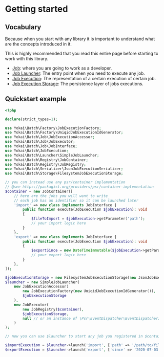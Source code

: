 # Getting started

## Vocabulary

Because when you start with any library
it is important to understand what are the concepts introduced in it.

This is highly recommended that you read this entire page
before starting to work with this library.

- [Job](domain/job.md): where you are going to work as a developer.
- [Job Launcher](domain/job-launcher.md): The entry point when you need to execute any job.
- [Job Execution](domain/job-execution.md): The representation of a certain execution of certain job.
- [Job Execution Storage](domain/job-execution-storage.md): The persistence layer of jobs executions.

## Quickstart example

```php
<?php

declare(strict_types=1);

use Yokai\Batch\Factory\JobExecutionFactory;
use Yokai\Batch\Factory\UniqidJobExecutionIdGenerator;
use Yokai\Batch\Job\JobExecutionAccessor;
use Yokai\Batch\Job\JobExecutor;
use Yokai\Batch\Job\JobInterface;
use Yokai\Batch\JobExecution;
use Yokai\Batch\Launcher\SimpleJobLauncher;
use Yokai\Batch\Registry\JobContainer;
use Yokai\Batch\Registry\JobRegistry;
use Yokai\Batch\Serializer\JsonJobExecutionSerializer;
use Yokai\Batch\Storage\FilesystemJobExecutionStorage;

// you can instead use any psr/container implementation
// @see https://packagist.org/providers/psr/container-implementation
$container = new JobContainer([
    // here are the jobs you will want to write
    // each job has an identifier so it can be launched later
    'import' => new class implements JobInterface {
        public function execute(JobExecution $jobExecution): void
        {
            $fileToImport = $jobExecution->getParameter('path');
            // your import logic here
        }
    },
    'export' => new class implements JobInterface {
        public function execute(JobExecution $jobExecution): void
        {
            $exportSince = new DateTimeImmutable($jobExecution->getParameter('since'));
            // your export logic here
        }
    },
]);

$jobExecutionStorage = new FilesystemJobExecutionStorage(new JsonJobExecutionSerializer(), '/dir/where/jobs/are/stored');
$launcher = new SimpleJobLauncher(
    new JobExecutionAccessor(
        new JobExecutionFactory(new UniqidJobExecutionIdGenerator()), 
        $jobExecutionStorage
    ),
    new JobExecutor(
        new JobRegistry($container),
        $jobExecutionStorage,
        null // or an instance of \Psr\EventDispatcher\EventDispatcherInterface
    )
);

// now you can use $launcher to start any job you registered in $container

$importExecution = $launcher->launch('import', ['path' => '/path/to/file/to/import']);
$exportExecution = $launcher->launch('export', ['since' => '2020-07-03']);
```
